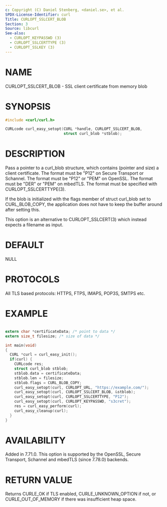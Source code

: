 ```yaml
---
c: Copyright (C) Daniel Stenberg, <daniel.se>, et al.
SPDX-License-Identifier: curl
Title: CURLOPT_SSLCERT_BLOB
Section: 3
Source: libcurl
See-also:
  - CURLOPT_KEYPASSWD (3)
  - CURLOPT_SSLCERTTYPE (3)
  - CURLOPT_SSLKEY (3)
---
```


# NAME

CURLOPT_SSLCERT_BLOB - SSL client certificate from memory blob

# SYNOPSIS

~~~c
#include <curl/curl.h>

CURLcode curl_easy_setopt(CURL *handle, CURLOPT_SSLCERT_BLOB,
                          struct curl_blob *stblob);
~~~

# DESCRIPTION

Pass a pointer to a curl_blob structure, which contains (pointer and size) a
client certificate. The format must be "P12" on Secure Transport or
Schannel. The format must be "P12" or "PEM" on OpenSSL. The format must be
"DER" or "PEM" on mbedTLS. The format must be specified with
CURLOPT_SSLCERTTYPE(3).

If the blob is initialized with the flags member of struct curl_blob set to
CURL_BLOB_COPY, the application does not have to keep the buffer around after
setting this.

This option is an alternative to CURLOPT_SSLCERT(3) which instead
expects a filename as input.

# DEFAULT

NULL

# PROTOCOLS

All TLS based protocols: HTTPS, FTPS, IMAPS, POP3S, SMTPS etc.

# EXAMPLE

~~~c

extern char *certificateData; /* point to data */
extern size_t filesize; /* size of data */

int main(void)
{
  CURL *curl = curl_easy_init();
  if(curl) {
    CURLcode res;
    struct curl_blob stblob;
    stblob.data = certificateData;
    stblob.len = filesize;
    stblob.flags = CURL_BLOB_COPY;
    curl_easy_setopt(curl, CURLOPT_URL, "https://example.com/");
    curl_easy_setopt(curl, CURLOPT_SSLCERT_BLOB, &stblob);
    curl_easy_setopt(curl, CURLOPT_SSLCERTTYPE, "P12");
    curl_easy_setopt(curl, CURLOPT_KEYPASSWD, "s3cret");
    res = curl_easy_perform(curl);
    curl_easy_cleanup(curl);
  }
}
~~~

# AVAILABILITY

Added in 7.71.0. This option is supported by the OpenSSL, Secure Transport,
Schannel and mbedTLS (since 7.78.0) backends.

# RETURN VALUE

Returns CURLE_OK if TLS enabled, CURLE_UNKNOWN_OPTION if not, or
CURLE_OUT_OF_MEMORY if there was insufficient heap space.
